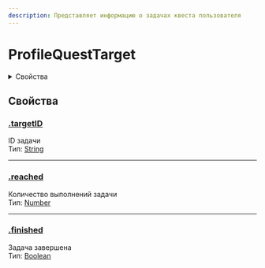 ```yaml
---
description: Представляет информацию о задачах квеста пользователя
---
```


# ProfileQuestTarget

<details>

<summary>Свойства</summary>

[targetID](profile-quest-target.md#targetid)

[reached](profile-quest-target.md#reached)

[finished](profile-quest-target.md#finished)

</details>

## Свойства

### [.targetID](profile-quest-target.md#targetid)

ID задачи\
Тип: [String](https://developer.mozilla.org/en-US/docs/Web/JavaScript/Reference/Global\_Objects/String)

***

### [.reached](profile-quest-target.md#reached)

Количество выполнений задачи\
Тип: [Number](https://developer.mozilla.org/en-US/docs/Web/JavaScript/Reference/Global\_Objects/Number)

***

### [.finished](profile-quest-target.md#finished)

Задача завершена\
Тип: [Boolean](https://developer.mozilla.org/en-US/docs/Web/JavaScript/Reference/Global\_Objects/Boolean)
